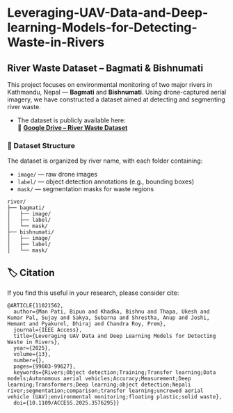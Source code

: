 # Leveraging-UAV-Data-and-Deep-learning-Models-for-Detecting-Waste-in-Rivers
## River Waste Dataset – Bagmati & Bishnumati

This project focuses on environmental monitoring of two major rivers in Kathmandu, Nepal — **Bagmati** and **Bishnumati**. Using drone-captured aerial imagery, we have constructed a dataset aimed at detecting and segmenting river waste.

- The dataset is publicly available here:  
  🔗 **[Google Drive – River Waste Dataset](https://drive.google.com/drive/folders/1LEkgIOoVGfa1YEH7OT3BmpEzrozNPNeo)**

### 📁 Dataset Structure

The dataset is organized by river name, with each folder containing:
- `image/` — raw drone images
- `label/` — object detection annotations (e.g., bounding boxes)
- `mask/` — segmentation masks for waste regions
```
river/
├── bagmati/
│   ├── image/
│   ├── label/
│   └── mask/
├── bishnumati/
│   ├── image/
│   ├── label/
│   └── mask/
```
## 🏷️ Citation
If you find this useful in your research, please consider cite:
```
@ARTICLE{11021562,
  author={Man Pati, Bipun and Khadka, Bishnu and Thapa, Ukesh and Kumar Pal, Sujay and Sakya, Subarna and Shrestha, Anup and Joshi, Hemant and Pyakurel, Dhiraj and Chandra Roy, Prem},
  journal={IEEE Access}, 
  title={Leveraging UAV Data and Deep Learning Models for Detecting Waste in Rivers}, 
  year={2025},
  volume={13},
  number={},
  pages={99603-99627},
  keywords={Rivers;Object detection;Training;Transfer learning;Data models;Autonomous aerial vehicles;Accuracy;Measurement;Deep learning;Transformers;Deep learning;object detection;Nepali river;segmentation;comparison;transfer learning;uncrewed aerial vehicle (UAV);environmental monitoring;floating plastic;solid waste},
  doi={10.1109/ACCESS.2025.3576295}}

```
